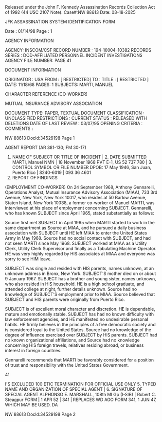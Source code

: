 Released under the John F. Kennedy
Assassination Records Collection Act of
1992 (44 USC 2107 Note). Case#:NW
88613 Date: 03-18-2025

JFK ASSASSINATION SYSTEM
IDENTIFICATION FORM

Date : 01/14/98
Page : 1

AGENCY INFORMATION

AGENCY: INSCOM/CSF
RECORD NUMBER : 194-10004-10382
RECORDS SERIES : DOD-AFFILIATED PERSONNEL INCIDENT INVESTIGATIONS
AGENCY FILE NUMBER: PAGE 41

DOCUMENT INFORMATION

ORIGINATOR : USA
FROM : [ RESTRICTED]
TO :
TITLE : [ RESTRICTED ]
DATE: 11/18/68
PAGES: 1
SUBJECTS: MARTI, MANUEL

CHARACTER REFERENCE (CO-WORKER)

MUTUAL INSURANCE ADVISORY ASSOCIATION

DOCUMENT TYPE: PAPER, TEXTUAL DOCUMENT
CLASSIFICATION : UNCLASSIFIED
RESTRICTIONS :
CURRENT STATUS : RELEASED WITH DELETIONS
DATE OF LAST REVIEW : 03/07/95
OPENING CRITERIA :
COMMENTS :

NW 88613 DocId:34529198 Page 1

AGENT REPORT
(AR 381-130; FM 30-17)

1. NAME OF SUBJECT OR TITLE OF INCIDENT | 2. DATE SUBMITTED
MARTI, Manuel NMN | 18 November 1968
PVT E-1, US 52 737 780 | 3. CONTROL SYMBOL OR FILE NUMBER
DPOB: 17 May 1946, San Juan, Puerto Rico | 8240-6019
| 093 36 4601
4. REPORT OF FINDINGS

(EMPLOYMENT CO-WORKER) On 24 September 1968, Anthony Gennarelli,
Operations Analyst, Mutual Insurance Advisory Association (MIAA), 733 3rd
Avenue, New York, New York 10017, who resides at 50 Barlow Avenue, Staten
Island, New York 10038, a former co-worker of Manuel MARTI, was interviewed
at his place of employment concerning SUBJECT. Gennarelli, who has known
SUBJECT since April 1965, stated substantially as follows:

Source first met SUBJECT in April 1965 when MARTI started to work
in the same department as Source at MIAA, and he pursued a daily business
association with SUBJECT until HE left MIAA to enter the United States Army
in May 1968. Source had no social contact with SUBJECT, and had not seen
MARTI since May 1968. SUBJECT worked at MIAA as a Utility Clerk, Utility
Clerk Supervisor and finally as a Tabulating Machine Operator. HE was very
highly regarded by HIS associates at MIAA and everyone was sorry to see
HIM leave.

SUBJECT was single and resided with HIS parents, names unknown,
at an unknown address in Bronx, New York. SUBJECT'S mother died on or about
9 January 1967. SUBJECT has a brother and young sister, names unknown, who
also resided in HIS household. HE is a high school graduate, and attended
college at night, further details unknown. Source had no knowledge of SUBJECT'S
employment prior to MIAA. Source believed that SUBJECT and HIS parents were
originally from Puerto Rico.

SUBJECT is of excellent moral character and discretion. HE is
dependable, mature and emotionally stable. SUBJECT has had no known difficulty
with law enforcement agencies, and HE manifested no undesirable personal habits.
HE firmly believes in the principles of a free democratic society and is
considered loyal to the United States. Source had no knowledge of the degree
of influence exercised over SUBJECT by HIS parents. SUBJECT had no known
organizational affiliations, and Source had no knowledge concerning HIS foreign
travels, relatives residing abroad, or business interest in foreign countries.

Gennarelli recommends that MARTI be favorably considered for a
position of trust and responsibility with the United States Government.

41

I'S EXCLUDED 100 ETIC TERMINATION
FOR OFFICIAL USE ONLY
5. TYPED NAME AND ORGANIZATION OF SPECIAL AGENT | 6. SIGNATURE OF SPECIAL AGENT
ALPHONSO E. MARSHALL, 108th MI Gp (I-SIB) | Robert C. Steagpur
FORM |
1 APR 52 | 341 | REPLACES WD AGO FORM 341, 1 JUN 47, WHICH MAY BE USED.
DA

NW 88613 DocId:34529198 Page 2
